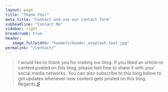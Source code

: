 ```yaml
---
layout: page
title: "Thank You!"
meta_title: "Contact and use our contact form"
subheadline: "Contact Me"
sidebar: right
breadcrumb: true
header:
   image_fullwidth: "headers/header_unsplash_leaf.jpg"
permalink: "/contact/"
---
```



> <span class="teaser">I would like to thank you for visiting our blog. If you liked an article or content posted on this blog,
please feel free to share it with your social media networks. You can also subscribe to this blog 
below to get updates whenever new content gets posted on this blog.  
Regards,</span><cite>[S](https://www.sauramy.com)</cite>



